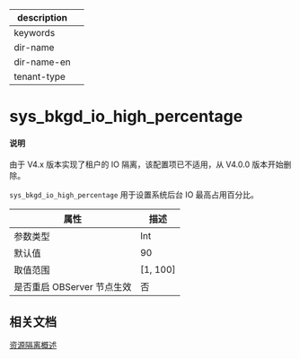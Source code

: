 |description||
|---|---|
|keywords||
|dir-name||
|dir-name-en||
|tenant-type||

# sys_bkgd_io_high_percentage

<main id="notice" type='explain'>
<h4>说明</h4>
<p>由于 V4.x 版本实现了租户的 IO 隔离，该配置项已不适用，从 V4.0.0 版本开始删除。</p>
</main>

`sys_bkgd_io_high_percentage` 用于设置系统后台 IO 最高占用百分比。

|      **属性**      |   **描述**   |
|------------------|------------|
| 参数类型             | Int         |
| 默认值              | 90         |
| 取值范围             | \[1, 100\] |
| 是否重启 OBServer 节点生效 | 否          |

## 相关文档

[资源隔离概述](../../../../600.manage/200.tenant-management/600.common-tenant-operations/300.resource-isolation/100.resource-isolation-overview.md)


